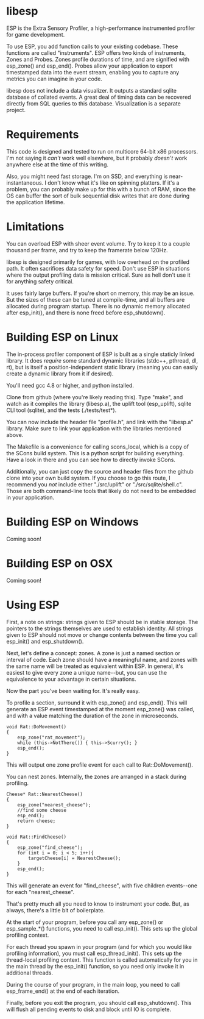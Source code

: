 libesp
======

ESP is the Extra Sensory Profiler, a high-performance instrumented profiler for
game development.

To use ESP, you add function calls to your existing codebase. These functions
are called "instruments". ESP offers two kinds of instruments, Zones and Probes.
Zones profile durations of time, and are signified with esp_zone() and
esp_end(). Probes allow your application to export timestamped data into the
event stream, enabling you to capture any metrics you can imagine in your code.

libesp does not include a data visualizer. It outputs a standard sqlite database
of collated events. A great deal of timing data can be recovered directly from
SQL queries to this database. Visualization is a separate project.


Requirements
============

This code is designed and tested to run on multicore 64-bit x86 processors.
I'm not saying it *can't* work well elsewhere, but it probably *doesn't* work
anywhere else at the time of this writing.

Also, you might need fast storage. I'm on SSD, and everything is near-instantaneous. I
don't know what it's like on spinning platters. If it's a problem, you can
probably make up for this with a bunch of RAM, since the OS can buffer the sort
of bulk sequential disk writes that are done during the application lifetime.


Limitations
===========

You can overload ESP with sheer event volume. Try to keep it to a couple
thousand per frame, and try to keep the framerate below 120Hz.

libesp is designed primarily for games, with low overhead on the profiled path.
It often sacrifices data safety for speed. Don't use ESP in situations where the
output profiling data is mission critical. Sure as hell don't use it for
anything safety critical.

It uses fairly large buffers. If you're short on memory, this may be an issue.
But the sizes of these can be tuned at compile-time, and all buffers are
allocated during program startup. There is no dynamic memory allocated after
esp_init(), and there is none freed before esp_shutdown().


Building ESP on Linux
===============================

The in-process profiler component of ESP is built as a single staticly linked
library. It does *require* some standard dynamic libraries (stdc++, pthread, dl,
rt), but is itself a position-independent static library (meaning you can easily
create a dynamic library from it if desired).

You'll need gcc 4.8 or higher, and python installed.

Clone from github (where you're likely reading this). Type "make", and watch as
it compiles the library (libesp.a), the uplift tool (esp_uplift), sqlite CLI
tool (sqlite), and the tests (./tests/test*).

You can now include the header file "profile.h", and link with the "libesp.a"
library. Make sure to link your application with the libraries mentioned above.

The Makefile is a convenience for calling scons_local, which is a copy of the
SCons build system. This is a python script for building everything. Have a look
in there and you can see how to directly invoke SCons.

Additionally, you can just copy the source and header files from the github
clone into your own build system. If you choose to go this route, I recommend
you *not* include either "./src/uplift" or "./src/sqlite/shell.c". Those are
both command-line tools that likely do not need to be embedded in your
application.


Building ESP on Windows
=======================

Coming soon!


Building ESP on OSX
===================

Coming soon!


Using ESP
=========

First, a note on strings: strings given to ESP should be in stable storage. The
pointers to the strings themselves are used to establish identity. All strings
given to ESP should not move or change contents between the time you call
esp_init() and esp_shutdown().

Next, let's define a concept: zones. A zone is just a named section or interval
of code. Each zone should have a meaningful name, and zones with the same name
will be treated as equivalent within ESP. In general, it's easiest to give every
zone a unique name--but, you can use the equivalence to your advantage in
certain situations.

Now the part you've been waiting for. It's really easy.

To profile a section, surround it with esp_zone() and esp_end(). This will
generate an ESP event timestamped at the moment esp_zone() was called, and with
a value matching the duration of the zone in microseconds.

    void Rat::DoMovement()
    {
        esp_zone("rat_movement");
        while (this->NotThere()) { this->Scurry(); }
        esp_end();
    }
    
This will output one zone profile event for each call to Rat::DoMovement().

You can nest zones. Internally, the zones are arranged in a stack during
profiling.

    Cheese* Rat::NearestCheese()
    {
        esp_zone("nearest_cheese");
        //find some cheese
        esp_end();
        return cheese;
    }
    
    void Rat::FindCheese()
    {
        esp_zone("find_cheese");
        for (int i = 0; i < 5; i++){
            targetCheese[i] = NearestCheese();
        }
        esp_end();
    }

This will generate an event for "find_cheese", with five children events--one
for each "nearest_cheese".

That's pretty much all you need to know to instrument your code. But, as always,
there's a little bit of boilerplate.

At the start of your program, before you call any esp_zone() or esp_sample_*()
functions, you need to call esp_init(). This sets up the global profiling context.

For each thread you spawn in your program (and for which you would like
profiling information), you must call esp_thread_init(). This sets up the
thread-local profiling context. This function is called automatically for you in
the main thread by the esp_init() function, so you need only invoke it in
additional threads.

During the course of your program, in the main loop, you need to call
esp_frame_end() at the end of each iteration. 

Finally, before you exit the program, you should call esp_shutdown(). This will
flush all pending events to disk and block until IO is complete.








